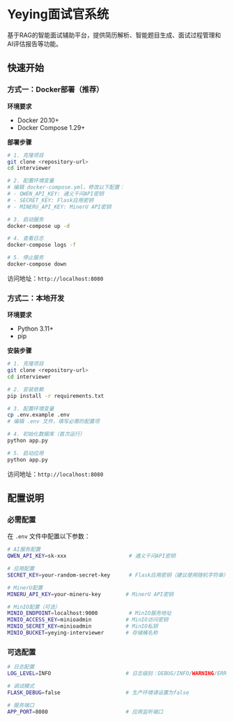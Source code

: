 # Yeying面试官系统

基于RAG的智能面试辅助平台，提供简历解析、智能题目生成、面试过程管理和AI评估报告等功能。

## 快速开始

### 方式一：Docker部署（推荐）

**环境要求**
- Docker 20.10+
- Docker Compose 1.29+

**部署步骤**

```bash
# 1. 克隆项目
git clone <repository-url>
cd interviewer

# 2. 配置环境变量
# 编辑 docker-compose.yml，修改以下配置：
# - QWEN_API_KEY: 通义千问API密钥
# - SECRET_KEY: Flask应用密钥
# - MINERU_API_KEY: MinerU API密钥

# 3. 启动服务
docker-compose up -d

# 4. 查看日志
docker-compose logs -f

# 5. 停止服务
docker-compose down
```

访问地址：`http://localhost:8080`

### 方式二：本地开发

**环境要求**
- Python 3.11+
- pip

**安装步骤**

```bash
# 1. 克隆项目
git clone <repository-url>
cd interviewer

# 2. 安装依赖
pip install -r requirements.txt

# 3. 配置环境变量
cp .env.example .env
# 编辑 .env 文件，填写必需的配置项

# 4. 初始化数据库（首次运行）
python app.py

# 5. 启动应用
python app.py
```

访问地址：`http://localhost:8080`

## 配置说明

### 必需配置

在 `.env` 文件中配置以下参数：

```bash
# AI服务配置
QWEN_API_KEY=sk-xxx                    # 通义千问API密钥

# 应用配置
SECRET_KEY=your-random-secret-key      # Flask应用密钥（建议使用随机字符串）

# MinerU配置
MINERU_API_KEY=your-mineru-key        # MinerU API密钥

# MinIO配置（可选）
MINIO_ENDPOINT=localhost:9000          # MinIO服务地址
MINIO_ACCESS_KEY=minioadmin           # MinIO访问密钥
MINIO_SECRET_KEY=minioadmin           # MinIO私钥
MINIO_BUCKET=yeying-interviewer       # 存储桶名称
```

### 可选配置

```bash
# 日志配置
LOG_LEVEL=INFO                        # 日志级别：DEBUG/INFO/WARNING/ERROR

# 调试模式
FLASK_DEBUG=false                     # 生产环境请设置为false

# 服务端口
APP_PORT=8080                         # 应用监听端口
```